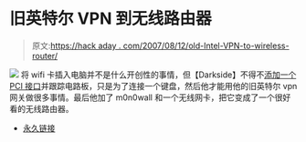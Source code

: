 # 旧英特尔 VPN 到无线路由器

> 原文:[https://hack aday . com/2007/08/12/old-Intel-VPN-to-wireless-router/](https://hackaday.com/2007/08/12/old-intel-vpn-to-wireless-router/)

![](../Images/96059bbe20ed3925c0d37e1dd49b9d80.png)
将 wifi 卡插入电脑并不是什么开创性的事情，但【Darkside】不得不[添加一个 PCI 接口](http://edesigns.dk/projects/vpn/)并跟踪电路板，只是为了连接一个键盘，然后他才能用他的旧英特尔 vpn 网关做很多事情。最后他加了 m0n0wall 和一个无线网卡，把它变成了一个很好看的无线路由器。

*   [永久链接](http://edesigns.dk/projects/vpn/)